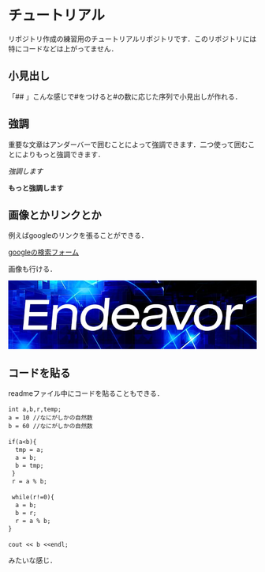 # チュートリアル
リポジトリ作成の練習用のチュートリアルリポジトリです．このリポジトリには特にコードなどは上がってません．

## 小見出し
「## 」こんな感じで#をつけると#の数に応じた序列で小見出しが作れる．

## 強調
重要な文章はアンダーバーで囲むことによって強調できます．二つ使って囲むことによりもっと強調できます．

_強調します_

__もっと強調します__

## 画像とかリンクとか
例えばgoogleのリンクを張ることができる．

[googleの検索フォーム](https://www.google.co.jp/)

画像も行ける．

![endeavorのロゴ](https://github.com/morishimafuta/tutorial/blob/main/tutorial.png)

## コードを貼る
readmeファイル中にコードを貼ることもできる．

    int a,b,r,temp;
    a = 10 //なにがしかの自然数
    b = 60 //なにがしかの自然数
    
    if(a<b){
      tmp = a;
      a = b;
      b = tmp;
     }
     r = a % b;
     
     while(r!=0){
      a = b;
      b = r;
      r = a % b;
    }
    
    cout << b <<endl;

みたいな感じ．
      
